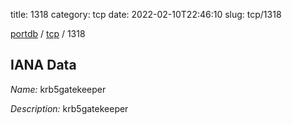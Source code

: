 title: 1318
category: tcp
date: 2022-02-10T22:46:10
slug: tcp/1318

[portdb](/) / [tcp](/category/tcp.html) / 1318


## IANA Data

_Name:_ krb5gatekeeper

_Description:_ krb5gatekeeper

